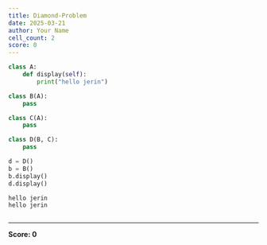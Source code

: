 ```yaml
---
title: Diamond-Problem
date: 2025-03-21
author: Your Name
cell_count: 2
score: 0
---
```


```python
class A:
    def display(self):
        print("hello jerin")

class B(A):
    pass

class C(A):
    pass

class D(B, C):
    pass

d = D()
b = B()
b.display()
d.display()

```

    hello jerin
    hello jerin



```python

```


---
**Score: 0**